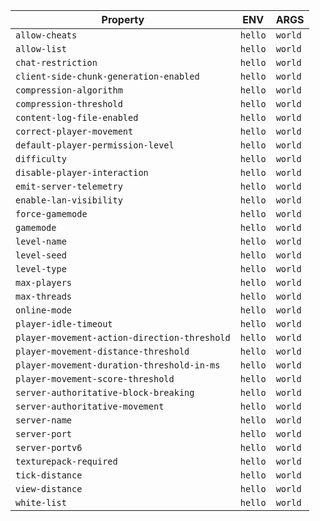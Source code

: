 
| Property | ENV | ARGS |
| -------- | --- | ---- |
| `allow-cheats` | `hello` | `world` |
| `allow-list` | `hello` | `world` |
| `chat-restriction` | `hello` | `world` |
| `client-side-chunk-generation-enabled` | `hello` | `world` |
| `compression-algorithm` | `hello` | `world` |
| `compression-threshold` | `hello` | `world` |
| `content-log-file-enabled` | `hello` | `world` |
| `correct-player-movement` | `hello` | `world` |
| `default-player-permission-level` | `hello` | `world` |
| `difficulty` | `hello` | `world` |
| `disable-player-interaction` | `hello` | `world` |
| `emit-server-telemetry` | `hello` | `world` |
| `enable-lan-visibility` | `hello` | `world` |
| `force-gamemode` | `hello` | `world` |
| `gamemode` | `hello` | `world` |
| `level-name` | `hello` | `world` |
| `level-seed` | `hello` | `world` |
| `level-type` | `hello` | `world` |
| `max-players` | `hello` | `world` |
| `max-threads` | `hello` | `world` |
| `online-mode` | `hello` | `world` |
| `player-idle-timeout` | `hello` | `world` |
| `player-movement-action-direction-threshold` | `hello` | `world` |
| `player-movement-distance-threshold` | `hello` | `world` |
| `player-movement-duration-threshold-in-ms` | `hello` | `world` |
| `player-movement-score-threshold` | `hello` | `world` |
| `server-authoritative-block-breaking` | `hello` | `world` |
| `server-authoritative-movement` | `hello` | `world` |
| `server-name` | `hello` | `world` |
| `server-port` | `hello` | `world` |
| `server-portv6` | `hello` | `world` |
| `texturepack-required` | `hello` | `world` |
| `tick-distance` | `hello` | `world` |
| `view-distance` | `hello` | `world` |
| `white-list` | `hello` | `world` |
